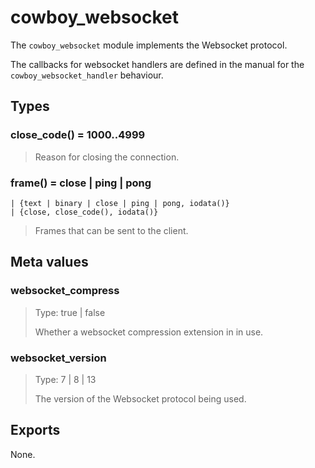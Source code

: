 cowboy_websocket
================

The `cowboy_websocket` module implements the Websocket protocol.

The callbacks for websocket handlers are defined in the manual
for the `cowboy_websocket_handler` behaviour.

Types
-----

### close_code() = 1000..4999

> Reason for closing the connection.

### frame() = close | ping | pong
	| {text | binary | close | ping | pong, iodata()}
	| {close, close_code(), iodata()}

> Frames that can be sent to the client.

Meta values
-----------

### websocket_compress

> Type: true | false
>
> Whether a websocket compression extension in in use.

### websocket_version

> Type: 7 | 8 | 13
>
> The version of the Websocket protocol being used.

Exports
-------

None.
